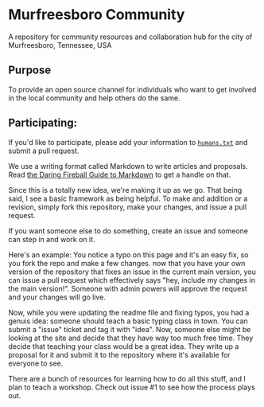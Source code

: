 # Murfreesboro Community
A repository for community resources and collaboration hub for the city of Murfreesboro, Tennessee, USA

## Purpose
To provide an open source channel for individuals who want to get involved in the local community and help
others do the same.

## Participating:

If you'd like to participate, please add your information to [`humans.txt`](humans.txt) and submit a pull request.

We use a writing format called Markdown to write articles and proposals. Read [the Daring Fireball Guide to Markdown](http://daringfireball.net/projects/markdown/syntax) to get a handle on that.

Since this is a totally new idea, we're making it up as we go. That being said, I see a basic framework as being helpful. To make and addition or a revision, simply fork this repository, make your changes, and issue a pull request.

If you want someone else to do something, create an issue and someone can step in and work on it.

Here's an example: You notice a typo on this page and it's an easy fix, so you fork the repo and make a few changes. now that you have your own version of the repository that fixes an issue in the current main version, you can issue a pull request which effectively says "hey, include my changes in the main version!". Someone with admin powers will approve the request and your changes will go live.

Now, while you were updating the readme file and fixing typos, you had a genuis idea: someone should teach a basic typing class in town. You can submit a "issue" ticket and tag it with "idea". Now, someone else might be looking at the site and decide that they have way too much free time. They decide that teaching your class would be a great idea. They write up a proposal for it and submit it to the repository where it's available for everyone to see.

There are a bunch of resources for learning how to do all this stuff, and I plan to teach a workshop. Check out issue #1 to see how the process plays out.
